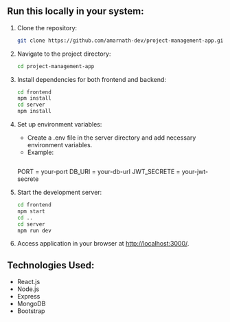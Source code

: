 ## Run this locally in your system:

1. Clone the repository:
   ```bash
   git clone https://github.com/amarnath-dev/project-management-app.git
2. Navigate to the project directory:
    ```bash
   cd project-management-app
3. Install dependencies for both frontend and backend:
    ```bash
    cd frontend
    npm install
    cd server
    npm install
4. Set up environment variables:
   - Create a .env file in the server directory and add necessary environment variables.
   - Example:
      ```bash
    PORT = your-port 
    DB_URI = your-db-urI
    JWT_SECRETE = your-jwt-secrete

  1. Start the development server:
     ```bash
     cd frontend
     npm start
     cd ..
     cd server
     npm run dev
  2. Access application in your browser at [http://localhost:3000/](http://localhost:3000/).

## Technologies Used:
- React.js
- Node.js
- Express
- MongoDB
- Bootstrap